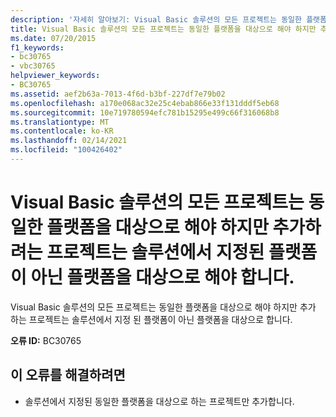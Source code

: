 ```yaml
---
description: '자세히 알아보기: Visual Basic 솔루션의 모든 프로젝트는 동일한 플랫폼을 대상으로 해야 하지만 추가 하려는 프로젝트는 솔루션에서 지정 된 플랫폼과 다른 플랫폼을 대상으로 해야 합니다.'
title: Visual Basic 솔루션의 모든 프로젝트는 동일한 플랫폼을 대상으로 해야 하지만 추가하려는 프로젝트는 솔루션에서 지정된 플랫폼이 아닌 플랫폼을 대상으로 해야 합니다.
ms.date: 07/20/2015
f1_keywords:
- bc30765
- vbc30765
helpviewer_keywords:
- BC30765
ms.assetid: aef2b63a-7013-4f6d-b3bf-227df7e79b02
ms.openlocfilehash: a170e068ac32e25c4ebab866e33f131dddf5eb68
ms.sourcegitcommit: 10e719780594efc781b15295e499c66f316068b8
ms.translationtype: MT
ms.contentlocale: ko-KR
ms.lasthandoff: 02/14/2021
ms.locfileid: "100426402"
---
```

# <a name="all-projects-in-a-visual-basic-solution-must-target-the-same-platform-but-the-project-you-are-trying-to-add-targets-a-platform-other-than-the-one-specified-by-your-solution"></a>Visual Basic 솔루션의 모든 프로젝트는 동일한 플랫폼을 대상으로 해야 하지만 추가하려는 프로젝트는 솔루션에서 지정된 플랫폼이 아닌 플랫폼을 대상으로 해야 합니다.

Visual Basic 솔루션의 모든 프로젝트는 동일한 플랫폼을 대상으로 해야 하지만 추가 하는 프로젝트는 솔루션에서 지정 된 플랫폼이 아닌 플랫폼을 대상으로 합니다.  
  
 **오류 ID:** BC30765  
  
## <a name="to-correct-this-error"></a>이 오류를 해결하려면  
  
- 솔루션에서 지정된 동일한 플랫폼을 대상으로 하는 프로젝트만 추가합니다.  
